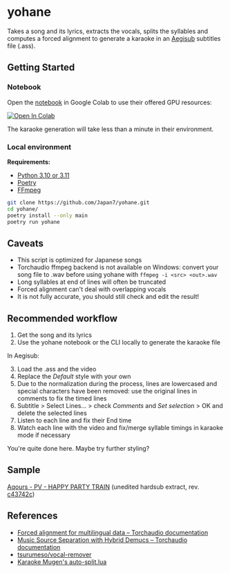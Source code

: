 # yohane

Takes a song and its lyrics, extracts the vocals, splits the syllables and computes a forced alignment to generate a karaoke in an [Aegisub](https://aegisub.org) subtitles file (.ass).

## Getting Started

### Notebook

Open the [notebook](notebook/yohane.ipynb) in Google Colab to use their offered GPU resources:

<a target="_blank" href="https://colab.research.google.com/github/Japan7/yohane/blob/main/notebook/yohane.ipynb">
  <img src="https://colab.research.google.com/assets/colab-badge.svg" alt="Open In Colab"/>
</a>

The karaoke generation will take less than a minute in their environment.

### Local environment

**Requirements:**

- [Python 3.10 or 3.11](https://www.python.org)
- [Poetry](https://python-poetry.org)
- [FFmpeg](https://ffmpeg.org)

```sh
git clone https://github.com/Japan7/yohane.git
cd yohane/
poetry install --only main
poetry run yohane
```

## Caveats

- This script is optimized for Japanese songs
- Torchaudio ffmpeg backend is not available on Windows: convert your song file to .wav before using yohane with `ffmpeg -i <src> <out>.wav`
- Long syllables at end of lines will often be truncated
- Forced alignment can't deal with overlapping vocals
- It is not fully accurate, you should still check and edit the result!

## Recommended workflow

1. Get the song and its lyrics
2. Use the yohane notebook or the CLI locally to generate the karaoke file

In Aegisub:

3. Load the .ass and the video
4. Replace the _Default_ style with your own
5. Due to the normalization during the process, lines are lowercased and special characters have been removed: use the original lines in comments to fix the timed lines
6. Subtitle > Select Lines… > check _Comments_ and _Set selection_ > OK and delete the selected lines
7. Listen to each line and fix their End time
8. Watch each line with the video and fix/merge syllable timings in karaoke mode if necessary

You're quite done here. Maybe try further styling?

## Sample

[Aqours - PV - HAPPY PARTY TRAIN](https://hikari.butaishoujo.moe/v/9a11c0b1/Aqours%20-%20PV%20-%20HAPPY%20PARTY%20TRAIN.mp4) (unedited hardsub extract, rev. [c43742c](https://github.com/Japan7/yohane/commit/c43742c1eb2ce9a86089a8d1b5fdc1fad458a91e))

## References

- [Forced alignment for multilingual data – Torchaudio documentation](https://pytorch.org/audio/stable/tutorials/forced_alignment_for_multilingual_data_tutorial.html)
- [Music Source Separation with Hybrid Demucs – Torchaudio documentation](https://pytorch.org/audio/2.1.0/tutorials/hybrid_demucs_tutorial.html)
- [tsurumeso/vocal-remover](https://github.com/tsurumeso/vocal-remover)
- [Karaoke Mugen's auto-split.lua](https://docs.karaokes.moe/aegisub/auto-split.lua)
